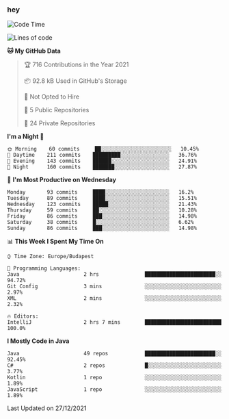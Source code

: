 ### hey

<!--START_SECTION:waka-->
![Code Time](http://img.shields.io/badge/Code%20Time-418%20hrs%2022%20mins-blue)

![Lines of code](https://img.shields.io/badge/From%20Hello%20World%20I%27ve%20Written-439%20Thousand%20lines%20of%20code-blue)

**🐱 My GitHub Data** 

> 🏆 716 Contributions in the Year 2021
 > 
> 📦 92.8 kB Used in GitHub's Storage 
 > 
> 🚫 Not Opted to Hire
 > 
> 📜 5 Public Repositories 
 > 
> 🔑 24 Private Repositories  
 > 
**I'm a Night 🦉** 

```text
🌞 Morning    60 commits     ██░░░░░░░░░░░░░░░░░░░░░░░   10.45% 
🌆 Daytime    211 commits    █████████░░░░░░░░░░░░░░░░   36.76% 
🌃 Evening    143 commits    ██████░░░░░░░░░░░░░░░░░░░   24.91% 
🌙 Night      160 commits    ███████░░░░░░░░░░░░░░░░░░   27.87%

```
📅 **I'm Most Productive on Wednesday** 

```text
Monday       93 commits     ████░░░░░░░░░░░░░░░░░░░░░   16.2% 
Tuesday      89 commits     ████░░░░░░░░░░░░░░░░░░░░░   15.51% 
Wednesday    123 commits    █████░░░░░░░░░░░░░░░░░░░░   21.43% 
Thursday     59 commits     ██░░░░░░░░░░░░░░░░░░░░░░░   10.28% 
Friday       86 commits     ███░░░░░░░░░░░░░░░░░░░░░░   14.98% 
Saturday     38 commits     █░░░░░░░░░░░░░░░░░░░░░░░░   6.62% 
Sunday       86 commits     ███░░░░░░░░░░░░░░░░░░░░░░   14.98%

```


📊 **This Week I Spent My Time On** 

```text
⌚︎ Time Zone: Europe/Budapest

💬 Programming Languages: 
Java                     2 hrs               ███████████████████████░░   94.72% 
Git Config               3 mins              ░░░░░░░░░░░░░░░░░░░░░░░░░   2.97% 
XML                      2 mins              ░░░░░░░░░░░░░░░░░░░░░░░░░   2.32%

🔥 Editors: 
IntelliJ                 2 hrs 7 mins        █████████████████████████   100.0%

```

**I Mostly Code in Java** 

```text
Java                     49 repos            ███████████████████████░░   92.45% 
C#                       2 repos             █░░░░░░░░░░░░░░░░░░░░░░░░   3.77% 
Kotlin                   1 repo              ░░░░░░░░░░░░░░░░░░░░░░░░░   1.89% 
JavaScript               1 repo              ░░░░░░░░░░░░░░░░░░░░░░░░░   1.89%

```



 Last Updated on 27/12/2021
<!--END_SECTION:waka-->
